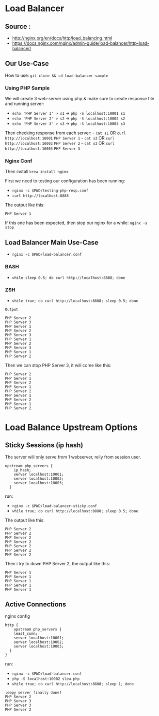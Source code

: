 # Load Balancer

## Source :
 - http://nginx.org/en/docs/http/load_balancing.html
 - https://docs.nginx.com/nginx/admin-guide/load-balancer/http-load-balancer/

## Our Use-Case
How to use:
`git clone && cd load-balancer-sample`


### Using PHP Sample
We will create 3 web-server using php & make sure to create response file and running server:
- `echo 'PHP Server 1' > s1` -> `php -S localhost:10001 s1`
- `echo 'PHP Server 2' > s2` -> `php -S localhost:10002 s2`
- `echo 'PHP Server 3' > s3` -> `php -S localhost:10003 s3` 

Then checking response from each server:
    - `cat s1` OR `curl http://localhost:10001`
    ```
        PHP Server 1
    ```
    - `cat s2` OR `curl http://localhost:10002`
    ```
        PHP Server 2
    ```
    - `cat s3` OR `curl http://localhost:10003`
    ```
        PHP Server 3
    ```

### Nginx Conf
Then install `brew install nginx`

First we need to testing our configuration has been running:
- `nginx -c $PWD/testing-php-resp.conf`
- `curl http://localhost:8888`

The output like this:
```
PHP Server 1
```
If this one has been expected, then stop our nginx for a while: `nginx -s stop`


## Load Balancer Main Use-Case
- `nginx -c $PWD/load-balancer.conf`

### BASH
- `while sleep 0.5; do curl http://localhost:8888; done`

### ZSH
- `while true; do curl http://localhost:8888; sleep 0.5; done`

```
Output

PHP Server 2
PHP Server 3
PHP Server 1
PHP Server 2
PHP Server 3
PHP Server 1
PHP Server 2
PHP Server 3
PHP Server 1
PHP Server 2
```

Then we can stop PHP Server 3, it will come like this:
```
PHP Server 2
PHP Server 1
PHP Server 2
PHP Server 1
PHP Server 2
PHP Server 1
PHP Server 2
PHP Server 1
PHP Server 2
```

# Load Balance Upstream Options
## Sticky Sessions (ip hash)
The server will only serve from 1 webserver, relly from session user.

```
upstream php_servers {
    ip_hash;
    server localhost:10001;
    server localhost:10002;
    server localhost:10003;
  }
```

run:
- `nginx -c $PWD/load-balancer-sticky.conf`
- `while true; do curl http://localhost:8888; sleep 0.5; done`

The output like this:
```
PHP Server 2
PHP Server 2
PHP Server 2
PHP Server 2
PHP Server 2
PHP Server 2
PHP Server 2
```

Then i try to down PHP Server 2, the output like this:
```
PHP Server 1
PHP Server 1
PHP Server 1
PHP Server 1
PHP Server 1
```

## Active Connections

nginx config
```
http {
    upstream php_servers {
    least_conn;
    server localhost:10001;
    server localhost:10002;
    server localhost:10003;
  }
}
```
run:
- `nginx -c $PWD/load-balancer.conf`
- `php -S localhost:10002 slow.php`
- `while true; do curl http://localhost:8888; sleep 1; done`


```
leepy server finally done! 
PHP Server 2
PHP Server 3
PHP Server 3
PHP Server 2
```